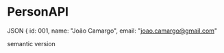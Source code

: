 # PersonAPI

JSON
{
    id: 001,
    name: "João Camargo",
    email: "joao.camargo@gmail.com"


semantic version